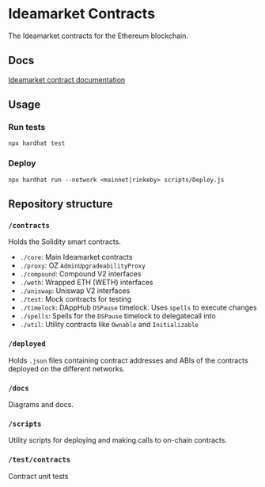 # Ideamarket Contracts

The Ideamarket contracts for the Ethereum blockchain.

## Docs

[Ideamarket contract documentation](https://docs.ideamarket.io/contracts)

## Usage

### Run tests

`npx hardhat test`

### Deploy

`npx hardhat run --network <mainnet|rinkeby> scripts/Deploy.js`

## Repository structure

### `/contracts`

Holds the Solidity smart contracts.

-   `./core`: Main Ideamarket contracts
-   `./proxy`: OZ `AdminUpgradeabilityProxy`
-   `./compound`: Compound V2 interfaces
-   `./weth`: Wrapped ETH (WETH) interfaces
-   `./uniswap`: Uniswap V2 interfaces
-   `./test`: Mock contracts for testing
-   `./timelock`: DAppHub `DSPause` timelock. Uses `spells` to execute changes
-   `./spells`: Spells for the `DSPause` timelock to delegatecall into
-   `./util`: Utility contracts like `Ownable` and `Initializable`

### `/deployed`

Holds `.json` files containing contract addresses and ABIs of the contracts deployed on the different networks.

### `/docs`

Diagrams and docs.

### `/scripts`

Utility scripts for deploying and making calls to on-chain contracts.

### `/test/contracts`

Contract unit tests
